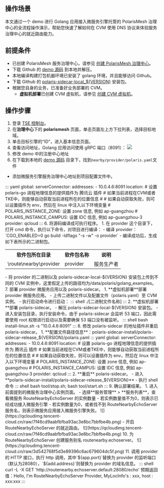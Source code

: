 ## 操作场景

本文通过一个 demo 进行 Golang 应用接入微服务引擎托管的 PolarisMesh 治理中心的全流程操作演示，帮助您快速了解如何在 CVM 使用 DNS 协议来体验服务治理中心的就近路由能力。

## 前提条件

- 已创建 PolarisMesh 服务治理中心，请参见 [创建 PolarisMesh 治理中心](https://cloud.tencent.com/document/product/1364/65866)。
- 下载 Github 的 [demo 源码](https://github.com/polarismesh/polaris-go/tree/main/examples/route/nearby) 到本地并解压。
- 本地编译构建打包机器环境已安装了 golang 环境，并且能够访问 Github。
- 下载 Github 的 [polaris-sidecar-local_${VERSION}](https://github.com/polarismesh/polaris-sidecar/releases) 安装包。
- 根据您自身的业务，已准备好业务部署的 CVM。
  - **虚拟机部署**已创建 CVM 虚拟机，请参见 [创建 CVM 虚拟机](https://cloud.tencent.com/document/product/213/2936)。

## 操作步骤

1. 登录 [TSE 控制台](https://console.cloud.tencent.com/tse)。
2. 在**治理中心**下的 **polarismesh** 页面，单击页面左上方下拉列表，选择目标地域。
3. 单击目标引擎的“ID”，进入基本信息页面。
4. 查看访问地址，Golang 应用访问使用 gRPC 端口（8091）：
![](https://qcloudimg.tencent-cloud.cn/raw/e7dc5ac5f7c76a316ae68b667d8a365f.png)
5. 修改 demo 中的注册中心地址
 1. 在下载到本地的 [demo 源码](https://github.com/polarismesh/polaris-go/tree/main/examples/route/nearby/provider) 目录下，找到`nearby/provider/polaris.yaml`文件
 - 添加微服务引擎服务治理中心地址到项目配置文件中。
<dx-codeblock>
:::  yaml
   global:
     serverConnector:
       addresses:
         - 10.0.4.6:8091
     location:
       # 设置 polaris-go 进程地理信息的提供插件为 腾讯云 插件
       # 如果当前进程在CVM或者TKE中，则能够自动获取当前进程所在的位置信息
       #
       # 如果自动获取失败，则可以设置插件为 env，然后在 linux 中注入以下环境变量
       # POLARIS_INSTANCE_ZONE: 设置 zone 信息, 例如 ap-guangzhou
       # POLARIS_INSTANCE_CAMPUS: 设置 IDC 信息, 例如 ap-guangzhou-3
       provider: qcloud
:::
</dx-codeblock> 
6. 将源码编译成可执行程序。
  1. 在 provider 这个目录下，打开 cmd 命令，执行以下命令，对项目进行编译：
    - 编译 provider：`CGO_ENABLED=0 go build -ldflags "-s -w" -o provider`
    - 编译成功后，生成如下表所示的二进制包。
<table>
<tr>
<th>软件包所在目录</th>
<th>软件包名称</th>
<th>说明</th>
</tr>
<tr>
<td> \route\nearby\provider</td>
<td>provider </td>
<td>服务生产者</td>
</tr>
</table>
 - 将 provider 的二进制以及 polaris-sidecar-local-${VERSION} 安装包上传到不同的 CVM 实例中，这里假定上传的路径均为/data/polaris/golang_examples。
7. 部署 provider 微服务应用以及 polaris-sidecar。
 1. **虚拟机部署**部署 provider 微服务应用。
    - 上传二进制文件以及配置文件（polaris.yaml）至 CVM 实例。
    - 执行启动命令进行启动：
<dx-codeblock>
:::  shell
    ./[二进制文件名称]
:::
</dx-codeblock>
 2. **虚拟机部署**部署 polaris-sidecar。
    - 解压 polaris-sidecar-local-${VERSION} 安装包。
    - 进入安装包目录，执行安装命令，由于 polaris-sidecar 会监听 53 端口，因此需要使用 root 权限进行启动以及需要确保 53 端口没有被监听。
<dx-codeblock>
:::  shell
    bash install-linux.sh -s "10.0.4.6:8091"
:::
</dx-codeblock>
8. 修改 polaris-sidecar 的地址插件并重启 polaris-sidecar。
 1. **配置文件路径信息**：polaris-sidecar-install/polaris-sidecar-release_${VERSION}/polaris.yaml
<dx-codeblock>
:::  yaml
   global:
     serverConnector:
       addresses:
         - 10.0.4.6:8091
     location:
       # 设置 polaris-go 进程地理信息的提供插件为 腾讯云 插件
       # 如果当前进程在CVM或者TKE中，则能够自动获取当前进程所在的位置信息
       #
       # 如果自动获取失败，则可以设置插件为 env，然后在 linux 中注入以下环境变量
       # POLARIS_INSTANCE_ZONE: 设置 zone 信息, 例如 ap-guangzhou
       # POLARIS_INSTANCE_CAMPUS: 设置 IDC 信息, 例如 ap-guangzhou-3
       provider: qcloud
:::
</dx-codeblock> 
 2. **重启** polaris-sidecar。
	 - 进入 **polaris-sidecar-install/polaris-sidecar-release_${VERSION}**
	 - 执行 shell 命令
<dx-codeblock>
:::  shell
    bash tool/stop.sh; bash tool/start.sh
:::
</dx-codeblock>
9.  确认部署结果。
 1. 进入前面提到的微服务治理中心实例页面。
 - 选择**服务管理** > **服务列表**，查看微服务 RouteNearbyEchoServer 的实例数量
     - 若实例数量值不为0，则表示已经成功接入微服务引擎
     - 若实例数量为0，或者找不到 RouteNearbyEchoServer 服务名，则表示微服务应用接入微服务引擎失败。
![](https://qcloudimg.tencent-cloud.cn/raw/7f46cd9aabfbfba93ac3e8bc7bbfbe4b.png)
 - 开启 RouteNearbyEchoServer 的就近路由。
![](https://qcloudimg.tencent-cloud.cn/raw/7f46cd9aabfbfba93ac3e8bc7bbfbe4b.png)
10. 为 RouteNearbyEchoServer 创建服务别名 routenearby.echoserver。
![](https://qcloudimg.tencent-cloud.cn/raw/3d542768f5d3e89396c6ac679604dc5f.png)
11. 调用 provider 的 HTTP 接口，执行 http 调用，其中`${app.port}`替换为 provider 的监听端口（默认为28080），`${add.address}`则替换为 provider 的域名信息。
<dx-codeblock>
:::  shell
   curl -L -X GET 'http://routenearby.echoserver.default:28080/echo'
   预期返回值：Hello, I'm RouteNearbyEchoServer Provider, MyLocInfo's : xxx, host : xxx:xxx
:::
</dx-codeblock>  

